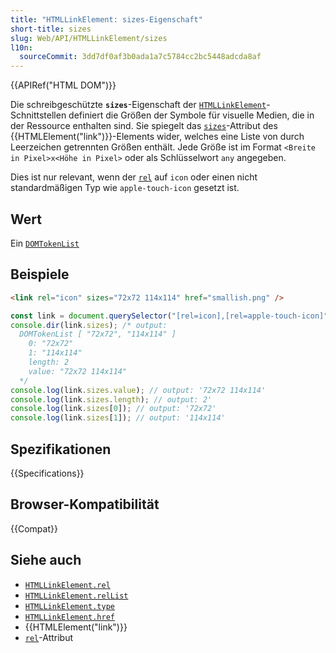```yaml
---
title: "HTMLLinkElement: sizes-Eigenschaft"
short-title: sizes
slug: Web/API/HTMLLinkElement/sizes
l10n:
  sourceCommit: 3dd7df0af3b0ada1a7c5784cc2bc5448adcda8af
---
```


{{APIRef("HTML DOM")}}

Die schreibgeschützte **`sizes`**-Eigenschaft der [`HTMLLinkElement`](/de/docs/Web/API/HTMLLinkElement)-Schnittstellen definiert die Größen der Symbole für visuelle Medien, die in der Ressource enthalten sind. Sie spiegelt das [`sizes`](/de/docs/Web/HTML/Element/link#sizes)-Attribut des {{HTMLElement("link")}}-Elements wider, welches eine Liste von durch Leerzeichen getrennten Größen enthält. Jede Größe ist im Format `<Breite in Pixel>x<Höhe in Pixel>` oder als Schlüsselwort `any` angegeben.

Dies ist nur relevant, wenn der [`rel`](/de/docs/Web/API/HTMLLinkElement/rel) auf `icon` oder einen nicht standardmäßigen Typ wie `apple-touch-icon` gesetzt ist.

## Wert

Ein [`DOMTokenList`](/de/docs/Web/API/DOMTokenList)

## Beispiele

```html
<link rel="icon" sizes="72x72 114x114" href="smallish.png" />
```

```js
const link = document.querySelector("[rel=icon],[rel=apple-touch-icon]");
console.dir(link.sizes); /* output:
  DOMTokenList [ "72x72", "114x114" ]
    0: "72x72"
    1: "114x114"
    length: 2
    value: "72x72 114x114"
  */
console.log(link.sizes.value); // output: '72x72 114x114'
console.log(link.sizes.length); // output: 2'
console.log(link.sizes[0]); // output: '72x72'
console.log(link.sizes[1]); // output: '114x114'
```

## Spezifikationen

{{Specifications}}

## Browser-Kompatibilität

{{Compat}}

## Siehe auch

- [`HTMLLinkElement.rel`](/de/docs/Web/API/HTMLLinkElement/rel)
- [`HTMLLinkElement.relList`](/de/docs/Web/API/HTMLLinkElement/relList)
- [`HTMLLinkElement.type`](/de/docs/Web/API/HTMLLinkElement/type)
- [`HTMLLinkElement.href`](/de/docs/Web/API/HTMLLinkElement/href)
- {{HTMLElement("link")}}
- [`rel`](/de/docs/Web/HTML/Attributes/rel)-Attribut
